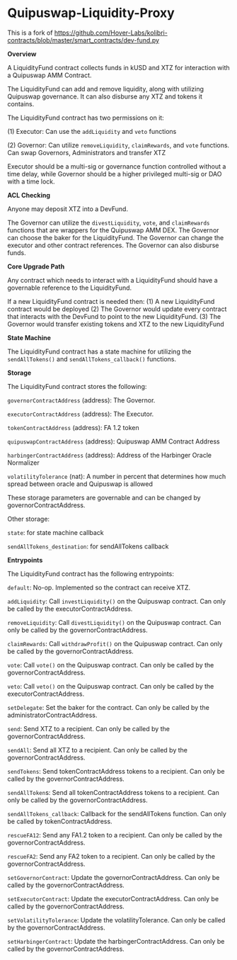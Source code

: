# Quipuswap-Liquidity-Proxy
This is a fork of https://github.com/Hover-Labs/kolibri-contracts/blob/master/smart_contracts/dev-fund.py

**Overview**

A LiquidityFund contract collects funds in kUSD and XTZ for interaction with a Quipuswap AMM Contract.

The LiquidityFund can add and remove liquidity, along with utilizing Quipuswap governance. It can also disburse any XTZ and tokens it contains.

The LiquidityFund contract has two permissions on it: 

(1) Executor: Can use the `addLiquidity` and `veto` functions 

(2) Governor: Can utilize `removeLiquidity`, `claimRewards`, and `vote` functions. Can swap Governors, Administrators and transfer XTZ

Executor should be a multi-sig or governance function controlled without a time delay, while Governor should be a higher privileged multi-sig or DAO with a time lock.

**ACL Checking**

Anyone may deposit XTZ into a DevFund.

The Governor can utilize the `divestLiquidity`, `vote`, and `claimRewards` functions that are wrappers for the Quipuswap AMM DEX. The Governor can choose the baker for the LiquidityFund. The Governor can change the executor and other contract references. The Governor can also disburse funds.

**Core Upgrade Path**

Any contract which needs to interact with a LiquidityFund should have a governable reference to the LiquidityFund.

If a new LiquidityFund contract is needed then: (1) A new LiquidityFund contract would be deployed (2) The Governor would update every contract that interacts with the DevFund to point to the new LiquidityFund. (3) The Governor would transfer existing tokens and XTZ to the new LiquidityFund

**State Machine**

The LiquidityFund contract has a state machine for utilizing the `sendAllTokens()` and `sendAllTokens_callback()` functions.

**Storage**

The LiquidityFund contract stores the following:

`governorContractAddress` (address): The Governor.

`executorContractAddress` (address): The Executor.

`tokenContractAddress` (address): FA 1.2 token

`quipuswapContractAddress` (address): Quipuswap AMM Contract Address

`harbingerContractAddress` (address): Address of the Harbinger Oracle Normalizer

`volatilityTolerance` (nat): A number in percent that determines how much spread between oracle and Quipuswap is allowed


These storage parameters are governable and can be changed by governorContractAddress.

Other storage:

`state`: for state machine callback

`sendAllTokens_destination`: for sendAllTokens callback

**Entrypoints**

The LiquidityFund contract has the following entrypoints:

`default`: No-op. Implemented so the contract can receive XTZ.

`addLiquidity`: Call `investLiquidity()` on the Quipuswap contract. Can only be called by the executorContractAddress.

`removeLiquidity`: Call `divestLiquidity()` on the Quipuswap contract. Can only be called by the governorContractAddress.

`claimRewards`: Call `withdrawProfit()` on the Quipuswap contract. Can only be called by the governorContractAddress.

`vote`: Call `vote()` on the Quipuswap contract. Can only be called by the governorContractAddress.

`veto`: Call `veto()` on the Quipuswap contract. Can only be called by the executorContractAddress.

`setDelegate`: Set the baker for the contract. Can only be called by the administratorContractAddress.

`send`: Send XTZ to a recipient. Can only be called by the governorContractAddress.

`sendAll`: Send all XTZ to a recipient. Can only be called by the governorContractAddress.

`sendTokens`: Send tokenContractAddress tokens to a recipient. Can only be called by the governorContractAddress.

`sendAllToken`s: Send all tokenContractAddress tokens to a recipient. Can only be called by the governorContractAddress.

`sendAllTokens_callback`: Callback for the sendAllTokens function. Can only be called by tokenContractAddress.

`rescueFA12`: Send any FA1.2 token to a recipient. Can only be called by the governorContractAddress.

`rescueFA2`: Send any FA2 token to a recipient. Can only be called by the governorContractAddress.

`setGovernorContract`: Update the governorContractAddress. Can only be called by the governorContractAddress.

`setExecutorContract`: Update the executorContractAddress. Can only be called by the governorContractAddress.

`setVolatilityTolerance`: Update the volatilityTolerance. Can only be called by the governorContractAddress.

`setHarbingerContract`: Update the harbingerContractAddress. Can only be called by the governorContractAddress.
